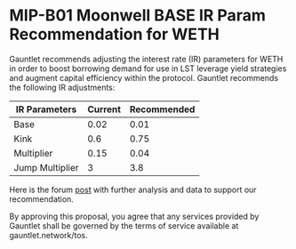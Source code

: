 # MIP-B01 Moonwell BASE IR Param Recommendation for WETH

Gauntlet recommends adjusting the interest rate (IR) parameters for WETH in order to boost borrowing demand for use in LST leverage yield strategies and augment capital efficiency within the protocol. Gauntlet recommends the following IR adjustments:

| IR Parameters   | Current | Recommended |
| --------------- | ------- | ----------- |
| Base            | 0.02    | 0.01        |
| Kink            | 0.6     | 0.75        |
| Multiplier      | 0.15    | 0.04        |
| Jump Multiplier | 3       | 3.8         |

Here is the forum [post](https://forum.moonwell.fi/t/gauntlet-moonwell-base-ir-param-recommendation-for-weth/563) with further analysis and data to support our recommendation. 


By approving this proposal, you agree that any services provided by Gauntlet shall be governed by the terms of service available at gauntlet.network/tos.
